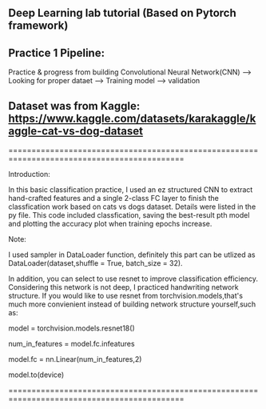 ## Deep Learning lab tutorial (Based on Pytorch framework)


## Practice 1 Pipeline:

Practice & progress from building Convolutional Neural Network(CNN) --> Looking for proper dataet --> Training model --> validation

## Dataset was from Kaggle: <https://www.kaggle.com/datasets/karakaggle/kaggle-cat-vs-dog-dataset>
============================================================================================

Introduction:

In this basic classification practice, I used an ez structured CNN to extract hand-crafted features and a single 2-class FC layer to finish the classfication work based on cats vs dogs dataset. Details were listed in the py file. This code included classfication, saving the best-result pth model and plotting the accuracy plot when training epochs increase.

Note: 

I used sampler in DataLoader function, definitely this part can be utlized as DataLoader(dataset,shuffle = True, batch_size = 32).

In addition, you can select to use resnet to improve classification efficiency. Considering this network is not deep, I practiced handwriting network structure.
If you would like to use resnet from torchvision.models,that's much more convienient instead of building network structure yourself,such as:

model = torchvision.models.resnet18()

num_in_features = model.fc.infeatures

model.fc = nn.Linear(num_in_features,2)

model.to(device)

============================================================================================
